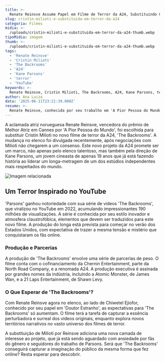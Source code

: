 ```yaml
---
title: >-
  Renate Reinsve Assume Papel em Filme de Terror da A24, Substituindo Cristin Milioti
slug: cristin-milioti-e-substituida-em-terror-da-a24
categoria: Filmes
midia: >-
  /uploads/cristin-milioti-e-substituida-em-terror-da-a24-thumb.webp
tipoMidia: imagem
thumb: >-
  /uploads/cristin-milioti-e-substituida-em-terror-da-a24-thumb.webp
tags:
  - 'Renate Reinsve'
  - 'Cristin Milioti'
  - 'The Backrooms'
  - 'A24'
  - 'Kane Parsons'
  - 'terror'
  - 'YouTube'
keywords: >-
  Renate Reinsve, Cristin Milioti, The Backrooms, A24, Kane Parsons, terror, YouTube
author: Ana Luiza
data: '2025-06-11T23:21:39.000Z'
resumo: >-
  Renate Reinsve, conhecida por seu trabalho em 'A Pior Pessoa do Mundo', substituirá Cristin Milioti no aguardado filme de terror 'The Backrooms', da A24. O projeto destaca-se por ser dirigido por Kane Parsons, um prodígio de apenas 19 anos.
---
```


A aclamada atriz norueguesa Renate Reinsve, vencedora do prêmio de Melhor Atriz em Cannes por 'A Pior Pessoa do Mundo', foi escolhida para substituir Cristin Milioti no novo filme de terror da A24, 'The Backrooms'. A mudança no elenco foi divulgada recentemente, após negociações com Milioti não chegarem a um consenso. Este novo projeto da A24 promete ser um marco, não apenas pelo elenco talentoso, mas também pela direção de Kane Parsons, um jovem cineasta de apenas 19 anos que já está fazendo história ao liderar um longa-metragem de um dos estúdios independentes mais respeitados do mundo. 

![Imagem relacionada](/uploads/cristin-milioti-e-substituida-em-terror-da-a24-0.webp)

## Um Terror Inspirado no YouTube 

'Parsons' ganhou notoriedade com sua série de vídeos 'The Backrooms', que viralizou no YouTube em 2022, acumulando impressionantes 190 milhões de visualizações. A série é conhecida por seu estilo inovador e atmosfera claustrofóbica, elementos que devem ser traduzidos para este novo filme. A produção do longa está prevista para começar no verão dos Estados Unidos, com expectativa de trazer a mesma tensão e mistério que conquistaram os fãs online. 

### Produção e Parcerias 

A produção de 'The Backrooms' envolve uma série de parcerias de peso. O filme conta com o cofinanciamento da Chernin Entertainment, parte da North Road Company, e a renomada A24. A produção executiva é assinada por grandes nomes da indústria, incluindo a Atomic Monster, de James Wan, e a 21 Laps Entertainment, de Shawn Levy. 

### O Que Esperar de 'The Backrooms'? 

Com Renate Reinsve agora no elenco, ao lado de Chiwetel Ejiofor, conhecido por seu papel em 'Doutor Estranho', as expectativas para 'The Backrooms' só aumentam. O filme terá a tarefa de capturar a essência perturbadora e surreal dos vídeos originais, enquanto explora novos territórios narrativos no vasto universo dos filmes de terror. 

A substituição de Milioti por Reinsve adiciona uma nova camada de interesse ao projeto, que já está sendo aguardado com ansiedade por fãs do gênero e seguidores do trabalho de Parsons. Será que 'The Backrooms' conseguirá capturar a imaginação do público da mesma forma que fez online? Resta esperar para descobrir.